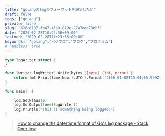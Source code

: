 ```yaml
---
title: "golangのlogのフォーマットを設定したい"
draft: false
tags: ["golang"]
private: false
slug: "628c8107-fb47-45a8-879e-27a7eed73eb5"
date: "2020-02-28T10:23:36+09:00"
lastmod: "2020-02-28T10:23:36+09:00"
keywords: ["golang","ベジプロ","プログ","プログラム"]
# headless: true
---
```


```go
type logWriter struct {
}

func (writer logWriter) Write(bytes []byte) (int, error) {
    return fmt.Print(time.Now().UTC().Format("2006-01-02T15:04:05.999Z") + " [DEBUG] " + string(bytes))
}

func main() {

    log.SetFlags(0)
    log.SetOutput(new(logWriter))
    log.Println("This is something being logged!")
}
```

> [How to change the date/time format of Go's log package - Stack Overflow](https://stackoverflow.com/questions/26120698/how-to-change-the-date-time-format-of-gos-log-package)
